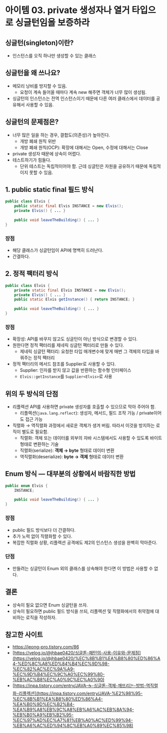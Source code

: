 # 아이템 03. private 생성자나 열거 타입으로 싱글턴임을 보증하라

## 싱글턴(singleton)이란?

- 인스턴스를 오직 하나만 생성할 수 있는 클래스

## 싱글턴을 왜 쓰나요?

- 메모리 낭비를 방지할 수 있음.
    - 요청이 계속 들어올 때마다 계속 new 해주면 객체가 너무 많이 생성됨.
- 싱글턴의 인스턴스는 전역 인스턴스이기 때문에 다른 여러 클래스에서 데이터를 공유해서 사용할 수 있음.

## 싱글턴의 문제점은?

- 너무 많은 일을 하는 경우, 결합도(의존성)가 높아진다.
    - 개방 폐쇄 원칙 위반
    - 개방 폐쇄 원칙(OCP): 확장에 대해서는 Open, 수정에 대해서는 Close
- private 생성자 때문에 상속이 어렵다.
- 테스트하기가 힘들다.
    - 단위 테스트는 독립적이어야 함. 근데 싱글턴은 자원을 공유하기 때문에 독립적이지 못할 수 있음.

## 1. public static final 필드 방식

```java
public class Elvis { 
    public static final Elvis INSTANCE = new Elvis();
    private Elvis() { ... }
    
    public void leaveTheBuilding() { ... }
}
```

### 장점

- 해당 클래스가 싱글턴임이 API에 명백히 드러난다.
- 간결하다.

## 2. 정적 팩터리 방식

```java
public class Elvis { 
    private static final Elvis INSTANCE = new Elvis();
    private Elvis() { ... }
    public static Elvis getInstance() { return INSTANCE; }
    
    public void leaveTheBuilding() { ... }
}
```

### 장점

- 확장성: API를 바꾸지 않고도 싱글턴이 아닌 방식으로 변경할 수 있다.
- 원한다면 정적 팩터리를 제네릭 싱글턴 팩터리로 만들 수 있다.
    - 제네릭 싱글턴 팩터리: 요청한 타입 매개변수에 맞게 매번 그 객체의 타입을 바꿔주는 정적 팩터리
- 정적 팩터리의 메서드 참조를 Supplier로 사용할 수 있다.
    - Supplier: 인자를 받지 않고 값을 반환하는 함수형 인터페이스
    - `Elvis::getInstance`를 `Supplier<Elvis>`로 사용

## 위의 두 방식의 단점

- 리플렉션 API를 사용하면 private 생성자를 호출할 수 있으므로 막아 주어야 함.
    - 리플렉션(`java.lang.reflect`): 생성자, 메서드, 필드 조작 가능 / private이어도 접근 가능
- 직렬화 → 역직렬화 과정에서 새로운 객체가 생겨 버림. 따라서 이것을 방지하는 로직이 별도로 필요함.
    - 직렬화: 객체 또는 데이터를 외부의 자바 시스템에서도 사용할 수 있도록 바이트 형태로 변환하는 기술
    - 직렬화(serialize): **객체 → byte** 형태로 데이터 변환
    - 역직렬화(deserialize): **byte → 객체** 형태로 데이터 변환

## Enum 방식 — 대부분의 상황에서 바람직한 방법

```java
public enum Elvis {
    INSTANCE;
    
    public void leaveTheBuilding() { ... }
}
```

### 장점

- public 필드 방식보다 더 간결하다.
- 추가 노력 없이 직렬화할 수 있다.
- 복잡한 직렬화 상황, 리플렉션 공격에도 제2의 인스턴스 생성을 완벽히 막아준다.

### 단점

- 만들려는 싱글턴이 Enum 외의 클래스를 상속해야 한다면 이 방법은 사용할 수 없다.

## 결론

- 상속이 필요 없으면 Enum 싱글턴을 쓰자.
- 상속이 필요하면 public 필드 방식을 쓰되, 리플렉션 및 직렬화에서의 취약점에 대비하는 로직을 작성하자.

## 참고한 사이트

- https://jeong-pro.tistory.com/86
- [https://velog.io/@jhbae0420/싱글톤-패턴의-사용-이유와-문제점](https://velog.io/@jhbae0420/%EC%8B%B1%EA%B8%80%ED%86%A4-%ED%8C%A8%ED%84%B4%EC%9D%98-%EC%82%AC%EC%9A%A9-%EC%9D%B4%EC%9C%A0%EC%99%80-%EB%AC%B8%EC%A0%9C%EC%A0%90)
- [https://inpa.tistory.com/entry/JAVA-☕-싱글톤-객체-깨뜨리는-방법-역직렬화-리플렉션](https://inpa.tistory.com/entry/JAVA-%E2%98%95-%EC%8B%B1%EA%B8%80%ED%86%A4-%EA%B0%9D%EC%B2%B4-%EA%B9%A8%EB%9C%A8%EB%A6%AC%EB%8A%94-%EB%B0%A9%EB%B2%95-%EC%97%AD%EC%A7%81%EB%A0%AC%ED%99%94-%EB%A6%AC%ED%94%8C%EB%A0%89%EC%85%98)

